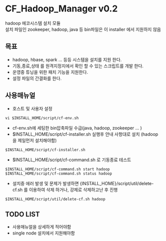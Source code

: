 # CF_Hadoop_Manager v0.2

hadoop 에코시스템 설치 모듈 <br>
설치 파일인 zookeeper, hadoop, java 등 bin파일은 이 installer 에서 지원하지 않음<br>

## 목표

- hadoop, hbase, spark ... 등등 시스템을 설치를 지원 한다.
- 기동,종료,상태 를 원격지정지에서 확인 할 수 있는 스크립트를 개발 한다.
- 운영중 튜닝을 위한 패치 기능을 지원한다.
- 설정 파일의 간결화를 한다.

## 사용매뉴얼

- 호스트 및 사용자 설정
```
vi $INSTALL_HOME/script/cf-env.sh
```
- cf-env.sh에 세팅한 bin압축파일 수급(java, hadoop, zookeeper ... )
- $INSTALL_HOME/script/cf-installer.sh 실행후 안내 사항대로 설치 (hadoop을 제일먼저 설치해야함)
```
$INSTALL_HOME/script/cf-installer.sh
```
- $INSTALL_HOME/script/cf-command.sh 로 기동종료 테스트
```
$INSTALL_HOME/script/cf-command.sh start hadoop
$INSTALL_HOME/script/cf-command.sh status hadoop
```
- 설치중 에러 발생 및 문제가 발생하면 {INSTALL_HOME}/script/util/delete-cf.sh 를 이용하여 삭제 하거나, 강제로 삭제하고난 후 진행
```
$INSTALL_HOME/script/util/delete-cf.sh hadoop
```

## TODO LIST

- 사용매뉴얼을 상세하게 적어야함
- single node 설치에서 지원해야함